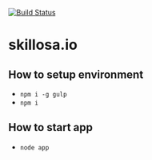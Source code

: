 [![Build Status](http://178.62.128.7:8080/buildStatus/icon?job=prod-skillosa.io)](http://178.62.128.7:8080/job/prod-skillosa.io/)

# skillosa.io

## How to setup environment
* `npm i -g gulp`
* `npm i`

## How to start app
* `node app`

